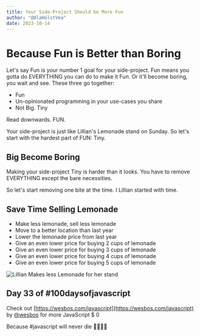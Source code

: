 ```yaml
---
title: Your Side-Project Should be More Fun
author: "@OlaHolstVea"
date: 2023-10-14
---
```


# Because Fun is Better than Boring

Let's say Fun is your number 1 goal for your side-project. Fun means you gotta do EVERYTHING you can do to make it Fun. Or it'll become boring, you wait and see. These three go together:

- Fun
- Un-opinionated programming in your use-cases you share
- Not Big. Tiny

Read downwards. FUN.

Your side-project is just like Lillian's Lemonade stand on Sunday. So let's start with the hardest part of FUN: Tiny.

## Big Become Boring

Making your side-project Tiny is harder than it looks. You have to remove EVERYTHING except the bare necessities.

So let's start removing one bite at the time. I Lillian started with time.

## Save Time Selling Lemonade

- Make less lemonade, sell less lemonade
- Move to a better location than last year
- Lower the lemonade price from last year
- Give an even lower price for buying 2 cups of lemonade
- Give an even lower price for buying 3 cups of lemonade
- Give an even lower price for buying 4 cups of lemonade
- Give an even lower price for buying 5 cups of lemonade

![Lillian Makes less Lemonade for her stand](https://pbs.twimg.com/media/F5luuH7XgAAI6gb?format=webp&name=900x900)



## Day 33 of #100daysofjavascript

Check out [https://wesbos.com/javascript](https://wesbos.com/javascript) by
[@wesbos](https://twitter.com/wesbos)
 for more JavaScript
$ 0

Because #javascript will never die 💪🥳🏴‍☠️
